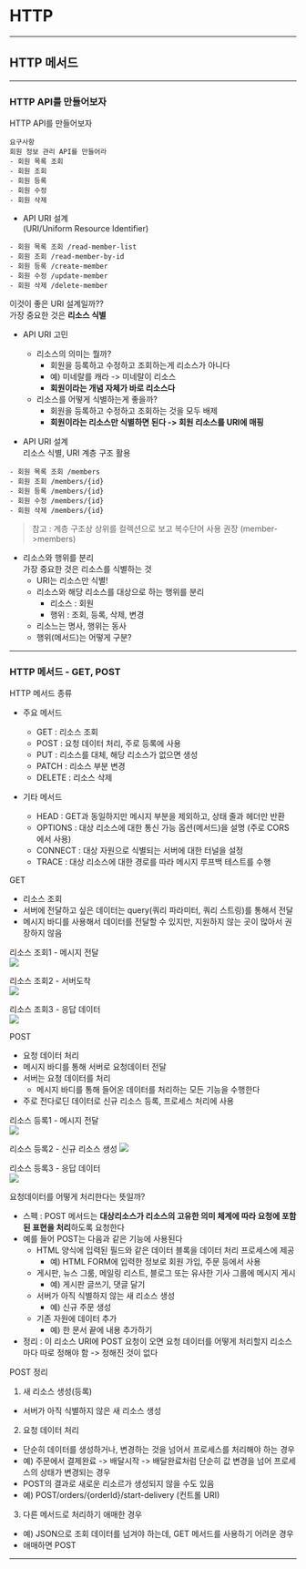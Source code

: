 # HTTP
---
## HTTP 메서드
---
### HTTP API를 만들어보자
HTTP API를 만들어보자
```
요구사항
회원 정보 관리 API를 만들어라
- 회원 목록 조회
- 회원 조회
- 회원 등록
- 회원 수정
- 회원 삭제
``` 

- API URI 설계   
(URI/Uniform Resource Identifier)
```
- 회원 목록 조회 /read-member-list
- 회원 조회 /read-member-by-id
- 회원 등록 /create-member
- 회원 수정 /update-member
- 회원 삭제 /delete-member
```
이것이 좋은 URI 설계일까??   
가장 중요한 것은 **리소스 식별**

- API URI 고민
    - 리소스의 의미는 뭘까?
        - 회원을 등록하고 수정하고 조회하는게 리소스가 아니다
        - 예) 미네랄를 캐라 -> 미네랄이 리소스
        - **회원이라는 개념 자체가 바로 리소스다**
    - 리소스를 어떻게 식별하는게 좋을까?
        - 회원을 등록하고 수정하고 조회하는 것을 모두 배제
        - **회원이라는 리소스만 식별하면 된다 -> 회원 리소스를 URI에 매핑**

- API URI 설계   
리소스 식별, URI 계층 구조 활용
```
- 회원 목록 조회 /members
- 회원 조회 /members/{id}
- 회원 등록 /members/{id}
- 회원 수정 /members/{id}
- 회원 삭제 /members/{id}
```
> 참고 : 계층 구조상 상위를 컬렉션으로 보고 복수단어 사용 권장 (member->members)

- 리소스와 행위를 분리   
가장 중요한 것은 리소스를 식별하는 것
    - URI는 리소스만 식별!
    - 리소스와 해당 리소스를 대상으로 하는 행위를 분리
        - 리소스 : 회원
        - 행위 : 조회, 등록, 삭제, 변경
    - 리소느는 명사, 행위는 동사
    - 행위(메서드)는 어떻게 구분?

---
### HTTP 메서드 - GET, POST
HTTP 메서드 종류
- 주요 메서드
    - GET : 리소스 조회
    - POST : 요청 데이터 처리, 주로 등록에 사용
    - PUT : 리소스를 대체, 해당 리소스가 없으면 생성
    - PATCH : 리소스 부분 변경
    - DELETE : 리소스 삭제

- 기타 메서드
    - HEAD : GET과 동일하지만 메시지 부분을 제외하고, 상태 줄과 헤더만 반환
    - OPTIONS : 대상 리소스에 대한 통신 가능 옵션(메서드)을 설명 (주로 CORS에서 사용)
    - CONNECT : 대상 자원으로 식별되는 서버에 대한 터널을 설정
    - TRACE : 대상 리소스에 대한 경로를 따라 메시지 루프백 테스트를 수행


GET
- 리소스 조회
- 서버에 전달하고 싶은 데이터는 query(쿼리 파라미터, 쿼리 스트링)를 통해서 전달
- 메시지 바디를 사용해서 데이터를 전달할 수 있지만, 지원하지 않는 곳이 많아서 권장하지 않음

리소스 조회1 - 메시지 전달   
![](https://velog.velcdn.com/images/won05121/post/fc5638c6-4130-439a-83be-d051c4de67dc/image.png)

리소스 조회2 - 서버도착   
![](https://velog.velcdn.com/images/won05121/post/a5e0804f-0cfd-4aeb-93c8-203c236b1a13/image.png)   

리소스 조회3 - 응답 데이터   
![](https://velog.velcdn.com/images/won05121/post/c59fb3d8-8885-4a8d-bc33-ebb42beed836/image.png)   

POST
- 요청 데이터 처리
- 메시지 바디를 통해 서버로 요청데이터 전달
- 서버는 요청 데이터를 처리
    - 메시지 바디를 통해 들어온 데이터를 처리하는 모든 기능을 수행한다
- 주로 전다로딘 데이터로 신규 리소스 등록, 프로세스 처리에 사용

리소스 등록1 - 메시지 전달   
![](https://velog.velcdn.com/images/won05121/post/9a13b3d8-d499-41e1-9992-b97ffbc053f2/image.png)   

리소스 등록2 - 신규 리소스 생성
![](https://velog.velcdn.com/images/won05121/post/1e011d82-1390-4c15-8c1b-8a7927619db7/image.png)    

리소스 등록3 - 응답 데이터   
![](https://velog.velcdn.com/images/won05121/post/d3e0b80f-2e86-40be-9a7c-b2dc65da5857/image.png)   

요청데이터를 어떻게 처리한다는 뜻일까?
- 스펙 : POST 메서드는 **대상리소스가 리소스의 고유한 의미 체계에 따라 요청에 포함 된 표현을 처리**하도록 요청한다
- 예를 들어 POST는 다음과 같은 기능에 사용된다
    - HTML 양식에 입력된 필드와 같은 데이터 블록을 데이터 처리 프로세스에 제공
        - 예) HTML FORM에 입력한 정보로 회원 가입, 주문 등에서 사용
    - 게시판, 뉴스 그룸, 메일링 리스트, 블로그 또는 유사한 기사 그룹에 메시지 게시
        - 예) 게시판 글쓰기, 댓글 달기
    - 서버가 아직 식별하지 않는 새 리소스 생성
        - 예) 신규 주문 생성
    - 기존 자원에 데이터 추가
        - 예) 한 문서 끝에 내용 추가하기
- 정리 : 이 리소스 URI에 POST 요청이 오면 요청 데이터를 어떻게 처리할지 리소스마다 따로 정해야 함 -> 정해진 것이 없다

POST 정리
1. 새 리소스 생성(등록)
- 서버가 아직 식별하지 않은 새 리소스 생성
2. 요청 데이터 처리
- 단순히 데이터를 생성하거나, 변경하는 것을 넘어서 프로세스를 처리해야 하는 경우
- 예) 주문에서 결제완료 -> 배달시작 -> 배달완료처럼 단순히 값 변경을 넘어 프로세스의 상태가 변경되는 경우
- POST의 결과로 새로운 리소르가 생성되지 않을 수도 있음
- 예) POST/orders/{orderId}/start-delivery (컨트롤 URI)
3. 다른 메서드로 처리하기 애매한 경우
- 예) JSON으로 조회 데이터를 넘겨야 하는데, GET 메서드를 사용하기 어려운 경우
- 애매하면 POST
---